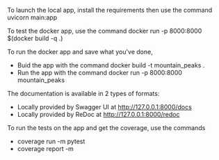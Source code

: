 To launch the local app, install the requirements then use the command uvicorn main:app

To test the docker app, use the command docker run -p 8000:8000 $(docker build -q .)

To run the docker app and save what you've done,

* Buid the app with the command docker build -t mountain_peaks .
* Run the app with the command docker run -p 8000:8000 mountain_peaks

The documentation is available in 2 types of formats:

* Locally provided by Swagger UI at http://127.0.0.1:8000/docs
* Locally provided by ReDoc at http://127.0.0.1:8000/redoc

To run the tests on the app and get the coverage, use the commands

* coverage run -m pytest
* coverage report -m